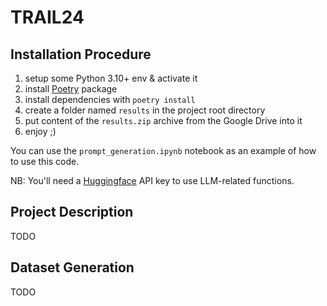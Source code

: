 # TRAIL24

## Installation Procedure

1. setup some Python 3.10+ env & activate it
2. install [Poetry](https://python-poetry.org/) package
3. install dependencies with `poetry install`
4. create a folder named `results` in the project root directory
5. put content of the `results.zip` archive from the Google Drive into it
6. enjoy ;)

You can use the `prompt_generation.ipynb` notebook as an example of how to use this code.

NB: You'll need a [Huggingface](https://huggingface.co/) API key to use LLM-related functions.

## Project Description

TODO

## Dataset Generation

TODO
